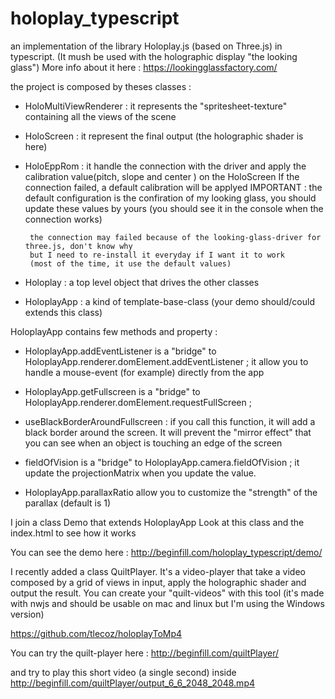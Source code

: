 # holoplay_typescript
an implementation of the library Holoplay.js (based on Three.js) in typescript. 
(It mush be used with the holographic display "the looking glass") 
More info about it here : https://lookingglassfactory.com/ 

the project is composed by theses classes : 

- HoloMultiViewRenderer : it represents the "spritesheet-texture" containing all the views of the scene 

- HoloScreen : it represent the final output (the holographic shader is here)  

- HoloEppRom : it handle the connection with the driver and apply the calibration value(pitch, slope and center ) on the HoloScreen
               If the connection failed, a default calibration will be applyed 
               IMPORTANT : the default configuration is the confiration of my looking glass, you should update these values 
                            by yours (you should see it in the console when the connection works)
                            
       the connection may failed because of the looking-glass-driver for three.js, don't know why
       but I need to re-install it everyday if I want it to work 
       (most of the time, it use the default values)
               
- Holoplay : a top level object that drives the other classes 

- HoloplayApp : a kind of template-base-class (your demo should/could extends this class) 



HoloplayApp contains few methods and property :

- HoloplayApp.addEventListener is a "bridge" to HoloplayApp.renderer.domElement.addEventListener ; 
it allow you to handle a mouse-event (for example) directly from the app

- HoloplayApp.getFullscreen is a "bridge" to HoloplayApp.renderer.domElement.requestFullScreen ; 

- useBlackBorderAroundFullscreen : if you call this function, it will add a black border around the screen. 
  It will prevent the "mirror effect" that you can see when an object is touching an edge of the screen 

- fieldOfVision is a "bridge" to HoloplayApp.camera.fieldOfVision ; it update the projectionMatrix when you update the value.

- HoloplayApp.parallaxRatio allow you to customize the "strength" of the parallax (default is 1) 


I join a class Demo that extends HoloplayApp 
Look at this class and the index.html to see how it works

You can see the demo here : http://beginfill.com/holoplay_typescript/demo/


I recently added a class QuiltPlayer. 
It's a video-player that take a video composed by a grid of views in input, apply the holographic shader and output the result. 
You can create your "quilt-videos" with this tool (it's made with nwjs and should be usable on mac and linux but I'm using the Windows version)

https://github.com/tlecoz/holoplayToMp4

You can try the quilt-player here : 
http://beginfill.com/quiltPlayer/ 

and try to play this short video (a single second) inside 
http://beginfill.com/quiltPlayer/output_6_6_2048_2048.mp4



